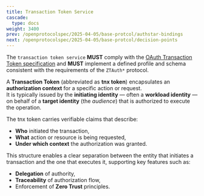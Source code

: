 ```yaml
---
title: Transaction Token Service
cascade:
  type: docs
weight: 3400
prev: /openprotocolspec/2025-04-05/base-protcol/authstar-bindings
next: /openprotocolspec/2025-04-05/base-protcol/decision-points
---
```


The `transaction token service` **MUST** comply with the [OAuth Transaction Token specification](https://www.ietf.org/archive/id/draft-ietf-oauth-transaction-tokens-05.html) and **MUST** implement a defined profile and schema consistent with the requirements of the `ZTAuth*` protocol.

A **Transaction Token** (abbreviated as **tnx token**) encapsulates an **authorization context** for a specific action or request.  
It is typically issued by the **initiating identity** — often a **workload identity** — on behalf of a **target identity** (the *audience*) that is authorized to execute the operation.

The tnx token carries verifiable claims that describe:

- **Who** initiated the transaction,
- **What** action or resource is being requested,
- **Under which context** the authorization was granted.

This structure enables a clear separation between the entity that initiates a transaction and the one that executes it, supporting key features such as:

- **Delegation** of authority,
- **Traceability** of authorization flow,
- Enforcement of **Zero Trust** principles.
